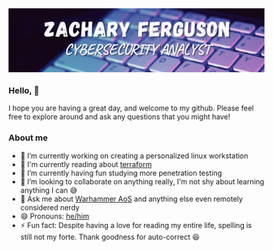 <img src="https://github.com/Zferg/zferg/blob/main/Github_Banner.png">

### Hello, 👋
I hope you are having a great day, and welcome to my github. Please feel free to explore around and ask any questions that you might have!

### About me

- 🔭 I’m currently working on creating a personalized linux workstation
- 📓 I'm currently reading about [terraform](https://www.terraform.io/)
- 🌱 I’m currently having fun studying more penetration testing
- 👯 I’m looking to collaborate on anything really, I'm not shy about learning anything I can 😅
- 💬 Ask me about [Warhammer AoS](https://www.games-workshop.com/en-US/Warhammer-Age-of-Sigmar) and anything else even remotely considered nerdy
- 😄 Pronouns: [he/him](https://pronoun.is/he)
- ⚡ Fun fact: Despite having a love for reading my entire life, spelling is still not my forte. Thank goodness for auto-correct 😆

